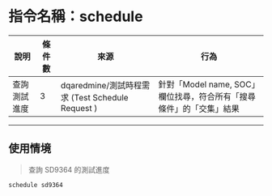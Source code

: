 # 指令名稱：schedule

| 說明 | 條件數 | 來源 | 行為 |
| --- | --- | --- | --- |
| 查詢測試進度 | 3 | dqaredmine/測試時程需求 (Test Schedule Request ) | 針對「Model name, SOC」欄位找尋，符合所有「搜尋條件」的「交集」結果|
---

## 使用情境

> 查詢 SD9364 的測試進度

```
schedule sd9364
```



